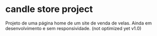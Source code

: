 # candle store project
 Projeto de uma página home de um site de venda de velas. Ainda em desenvolvimento e sem responsividade. (not optimized yet v1.0)
